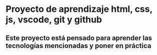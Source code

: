 # Proyecto de aprendizaje html, css, js, vscode, git y github

## Este proyecto está pensado para aprender las tecnologías mencionadas y poner en práctica